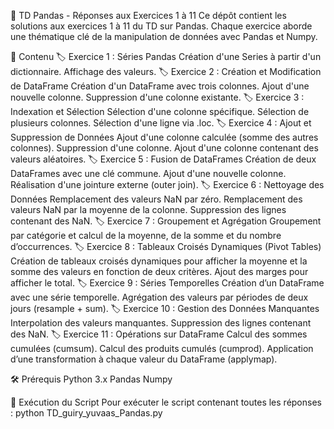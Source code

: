 📌 TD Pandas - Réponses aux Exercices 1 à 11
Ce dépôt contient les solutions aux exercices 1 à 11 du TD sur Pandas. Chaque exercice aborde une thématique clé de la manipulation de données avec Pandas et Numpy.

📂 Contenu
🏷️ Exercice 1 : Séries Pandas
Création d'une Series à partir d'un dictionnaire.
Affichage des valeurs.
🏷️ Exercice 2 : Création et Modification de DataFrame
Création d'un DataFrame avec trois colonnes.
Ajout d'une nouvelle colonne.
Suppression d'une colonne existante.
🏷️ Exercice 3 : Indexation et Sélection
Sélection d'une colonne spécifique.
Sélection de plusieurs colonnes.
Sélection d'une ligne via .loc.
🏷️ Exercice 4 : Ajout et Suppression de Données
Ajout d'une colonne calculée (somme des autres colonnes).
Suppression d'une colonne.
Ajout d'une colonne contenant des valeurs aléatoires.
🏷️ Exercice 5 : Fusion de DataFrames
Création de deux DataFrames avec une clé commune.
Ajout d'une nouvelle colonne.
Réalisation d'une jointure externe (outer join).
🏷️ Exercice 6 : Nettoyage des Données
Remplacement des valeurs NaN par zéro.
Remplacement des valeurs NaN par la moyenne de la colonne.
Suppression des lignes contenant des NaN.
🏷️ Exercice 7 : Groupement et Agrégation
Groupement par catégorie et calcul de la moyenne, de la somme et du nombre d’occurrences.
🏷️ Exercice 8 : Tableaux Croisés Dynamiques (Pivot Tables)
Création de tableaux croisés dynamiques pour afficher la moyenne et la somme des valeurs en fonction de deux critères.
Ajout des marges pour afficher le total.
🏷️ Exercice 9 : Séries Temporelles
Création d’un DataFrame avec une série temporelle.
Agrégation des valeurs par périodes de deux jours (resample + sum).
🏷️ Exercice 10 : Gestion des Données Manquantes
Interpolation des valeurs manquantes.
Suppression des lignes contenant des NaN.
🏷️ Exercice 11 : Opérations sur DataFrame
Calcul des sommes cumulées (cumsum).
Calcul des produits cumulés (cumprod).
Application d’une transformation à chaque valeur du DataFrame (applymap).

🛠️ Prérequis
Python 3.x
Pandas
Numpy

🚀 Exécution du Script
Pour exécuter le script contenant toutes les réponses : python TD_guiry_yuvaas_Pandas.py

